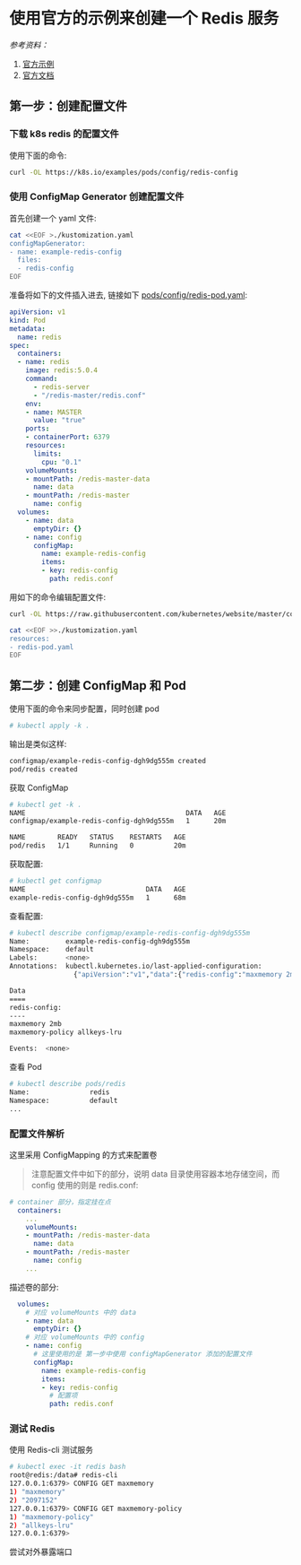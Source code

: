 # 使用官方的示例来创建一个 Redis 服务

*参考资料：*

1. [官方示例](https://kubernetes.io/docs/tutorials/configuration/configure-redis-using-configmap/)
2. [官方文档](https://kubernetes.io/docs/tasks/configure-pod-container/configure-pod-configmap/)

## 第一步：创建配置文件

### 下载 k8s redis 的配置文件

使用下面的命令:

``` sh
curl -OL https://k8s.io/examples/pods/config/redis-config
```

### 使用 ConfigMap Generator 创建配置文件

首先创建一个 yaml 文件:

```sh
cat <<EOF >./kustomization.yaml
configMapGenerator:
- name: example-redis-config
  files:
  - redis-config
EOF
```

准备将如下的文件插入进去, 链接如下 [pods/config/redis-pod.yaml](https://raw.githubusercontent.com/kubernetes/website/master/content/en/examples/pods/config/redis-pod.yaml):

``` yaml
apiVersion: v1
kind: Pod
metadata:
  name: redis
spec:
  containers:
  - name: redis
    image: redis:5.0.4
    command:
      - redis-server
      - "/redis-master/redis.conf"
    env:
    - name: MASTER
      value: "true"
    ports:
    - containerPort: 6379
    resources:
      limits:
        cpu: "0.1"
    volumeMounts:
    - mountPath: /redis-master-data
      name: data
    - mountPath: /redis-master
      name: config
  volumes:
    - name: data
      emptyDir: {}
    - name: config
      configMap:
        name: example-redis-config
        items:
        - key: redis-config
          path: redis.conf
```

用如下的命令编辑配置文件:

```sh
curl -OL https://raw.githubusercontent.com/kubernetes/website/master/content/en/examples/pods/config/redis-pod.yaml

cat <<EOF >>./kustomization.yaml
resources:
- redis-pod.yaml
EOF
```

## 第二步：创建 ConfigMap 和 Pod

使用下面的命令来同步配置，同时创建 pod

``` sh
# kubectl apply -k .
```

输出是类似这样:

``` sh
configmap/example-redis-config-dgh9dg555m created
pod/redis created
```

获取 ConfigMap

```sh
# kubectl get -k .
NAME                                        DATA   AGE
configmap/example-redis-config-dgh9dg555m   1      20m

NAME        READY   STATUS    RESTARTS   AGE
pod/redis   1/1     Running   0          20m
```

获取配置:

``` sh
# kubectl get configmap
NAME                              DATA   AGE
example-redis-config-dgh9dg555m   1      68m
```

查看配置:

``` sh
# kubectl describe configmap/example-redis-config-dgh9dg555m
Name:         example-redis-config-dgh9dg555m
Namespace:    default
Labels:       <none>
Annotations:  kubectl.kubernetes.io/last-applied-configuration:
                {"apiVersion":"v1","data":{"redis-config":"maxmemory 2mb\nmaxmemory-policy allkeys-lru\n"},"kind":"ConfigMap","metadata":{"annotations":{}...

Data
====
redis-config:
----
maxmemory 2mb
maxmemory-policy allkeys-lru

Events:  <none>
```

查看 Pod

``` sh
# kubectl describe pods/redis
Name:               redis
Namespace:          default
...
```

### 配置文件解析

这里采用 ConfigMapping 的方式来配置卷

> 注意配置文件中如下的部分，说明 data 目录使用容器本地存储空间，而 config 使用的则是 redis.conf:

``` yaml
# container 部分，指定挂在点
  containers:
    ...
    volumeMounts:
    - mountPath: /redis-master-data
      name: data
    - mountPath: /redis-master
      name: config
    ...
```

描述卷的部分:

``` yaml
  volumes:
    # 对应 volumeMounts 中的 data
    - name: data
      emptyDir: {}
    # 对应 volumeMounts 中的 config
    - name: config
      # 这里使用的是 第一步中使用 configMapGenerator 添加的配置文件
      configMap:
        name: example-redis-config
        items:
        - key: redis-config
          # 配置项
          path: redis.conf
```

### 测试 Redis

使用 Redis-cli 测试服务

``` sh
# kubectl exec -it redis bash
root@redis:/data# redis-cli
127.0.0.1:6379> CONFIG GET maxmemory
1) "maxmemory"
2) "2097152"
127.0.0.1:6379> CONFIG GET maxmemory-policy
1) "maxmemory-policy"
2) "allkeys-lru"
127.0.0.1:6379>
```

尝试对外暴露端口

